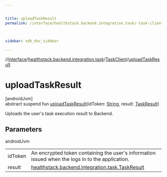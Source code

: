 ```yaml
---


title: uploadTaskResult
permalink: /interface/healthstack.backend.integration.task/-task-client/upload-task-result.html



sidebar: sdk_doc_sidebar

---
```



//[interface](/bi_interface.html)/[healthstack.backend.integration.task](../index.html)/[TaskClient](index.html)/[uploadTaskResult](upload-task-result.html)



# uploadTaskResult



[androidJvm]\
abstract suspend fun [uploadTaskResult](upload-task-result.html)(idToken: [String](https://kotlinlang.org/api/latest/jvm/stdlib/kotlin/-string/index.html), result: [TaskResult](../-task-result/index.html))



Uploads the user's task execution result to Backend.



## Parameters


androidJvm

| | |
|---|---|
| idToken | An encrypted token containing the user's information issued when the logs in to the application. |
| result | [healthstack.backend.integration.task.TaskResult](../-task-result/index.html) |






